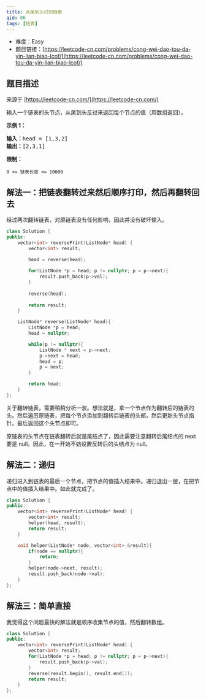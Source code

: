 ```yaml
---
title: 从尾到头打印链表
qid: 06
tags: [链表]
---
```



- 难度：Easy
- 题目链接：[https://leetcode-cn.com/problems/cong-wei-dao-tou-da-yin-lian-biao-lcof/](https://leetcode-cn.com/problems/cong-wei-dao-tou-da-yin-lian-biao-lcof/)


## 题目描述

来源于 [https://leetcode-cn.com/](https://leetcode-cn.com/)

<p>输入一个链表的头节点，从尾到头反过来返回每个节点的值（用数组返回）。</p>



<p><strong>示例 1：</strong></p>

<pre><strong>输入：</strong>head = [1,3,2]
<strong>输出：</strong>[2,3,1]</pre>



<p><strong>限制：</strong></p>

<p><code>0 &lt;= 链表长度 &lt;= 10000</code></p>


## 解法一：把链表翻转过来然后顺序打印，然后再翻转回去

经过两次翻转链表，对原链表没有任何影响，因此并没有破坏输入。

```cpp
class Solution {
public:
    vector<int> reversePrint(ListNode* head) {
        vector<int> result;

        head = reverse(head);
        
        for(ListNode *p = head; p != nullptr; p = p->next){
            result.push_back(p->val);
        }
        
        reverse(head);
        
        return result;
    }

    ListNode* reverse(ListNode* head){
        ListNode *p = head;
        head = nullptr;

        while(p != nullptr){
            ListNode * next = p->next;
            p->next = head;
            head = p;
            p = next; 
        }

        return head;
    }
};
```

关于翻转链表，需要稍稍分析一波。想法就是，拿一个节点作为翻转后的链表的头。然后遍历原链表，把每个节点添加到翻转后链表的头部，然后更新头节点指针。最后返回这个头节点即可。

原链表的头节点在链表翻转后就是尾结点了，因此需要注意翻转后尾结点的 next 要是 null。因此，在一开始不妨设置反转后的头结点为 null。


## 解法二：递归

递归进入到链表的最后一个节点，把节点的值插入结果中。递归退出一层，在把节点中的值插入结果中。如此就完成了。

```cpp
class Solution {
public:
    vector<int> reversePrint(ListNode* head) {
        vector<int> result;
        helper(head, result);
        return result;
    }

    void helper(ListNode* node, vector<int> &result){
        if(node == nullptr){
            return;
        }
        helper(node->next, result);
        result.push_back(node->val);
    }
};
```

## 解法三：简单直接

我觉得这个问题最快的解法就是顺序收集节点的值，然后翻转数组。

```cpp
class Solution {
public:
    vector<int> reversePrint(ListNode* head) {
        vector<int> result;
        for(ListNode *p = head; p != nullptr; p = p->next){
            result.push_back(p->val);
        }
        reverse(result.begin(), result.end());
        return result;
    }
};
```